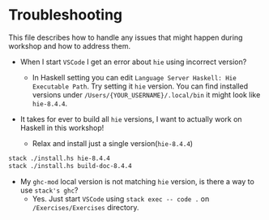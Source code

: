 # Troubleshooting

This file describes how to handle any issues that might happen during workshop and how to address them.

- When I start `VSCode` I get an error about `hie` using incorrect version?
  - In Haskell setting you can edit `Language Server Haskell: Hie Executable Path`. Try setting it `hie` version. You can find installed versions under `/Users/{YOUR_USERNAME}/.local/bin` it might look like `hie-8.4.4`.

- It takes for ever to build all `hie` versions, I want to actually work on Haskell in this workshop!
  - Relax and install just a single version(`hie-8.4.4`)
  
```bash
stack ./install.hs hie-8.4.4
stack ./install.hs build-doc-8.4.4
```

- My `ghc-mod` local version is not matching `hie` version, is there a way to use `stack's ghc`?
  - Yes. Just start `VSCode` using `stack exec -- code .` on `/Exercises/Exercises` directory.